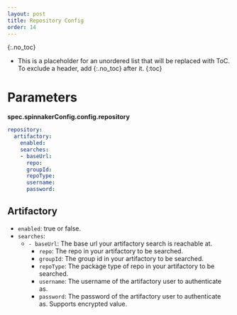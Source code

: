 ```yaml
---
layout: post
title: Repository Config
order: 14
---
```


{:.no_toc}
* This is a placeholder for an unordered list that will be replaced with ToC. To exclude a header, add {:.no_toc} after it.
{:toc}

# Parameters

**spec.spinnakerConfig.config.repository**

```yaml
repository:
  artifactory:
    enabled:
    searches:
    - baseUrl:
      repo:
      groupId:
      repoType:
      username:
      password:
```

## Artifactory

- `enabled`: true or false.
- `searches`:
    - `- baseUrl`: The base url your artifactory search is reachable at.
      - `repo`: The repo in your artifactory to be searched.
      - `groupId`: The group id in your artifactory to be searched.
      - `repoType`: The package type of repo in your artifactory to be searched.
      - `username`: The username of the artifactory user to authenticate as.
      - `password`: The password of the artifactory user to authenticate as. Supports encrypted value.
